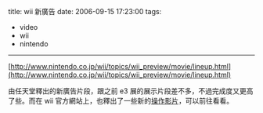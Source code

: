 title: wii 新廣告
date: 2006-09-15 17:23:00
tags: 
- video
- wii
- nintendo
---

[http://www.nintendo.co.jp/wii/topics/wii_preview/movie/lineup.html](http://www.nintendo.co.jp/wii/topics/wii_preview/movie/lineup.html)

由任天堂釋出的新廣告片段，跟之前 e3 展的展示片段差不多，不過完成度又更高了些。而在 wii 官方網站上，也釋出了一些新的[操作影片](http://wii.com/jp/movies/wiimenu/)，可以前往看看。